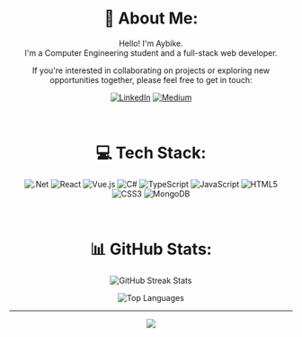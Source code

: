 <div align="center">

# 💫 About Me:
Hello! I'm Aybike. <br>I'm a Computer Engineering student and a full-stack web developer.<br>

If you're interested in collaborating on projects or exploring new opportunities together, please feel free to get in touch:

[![LinkedIn](https://img.shields.io/badge/LinkedIn-%230077B5.svg?logo=linkedin&logoColor=white)](https://linkedin.com/in/aybike-boran) [![Medium](https://img.shields.io/badge/Medium-12100E?logo=medium&logoColor=white)](https://medium.com/@boranaybike)

<br/>

# 💻 Tech Stack:
![.Net](https://img.shields.io/badge/.NET-5C2D91?style=for-the-badge&logo=.net&logoColor=white) ![React](https://img.shields.io/badge/react-%2320232a.svg?style=for-the-badge&logo=react&logoColor=%2361DAFB) ![Vue.js](https://img.shields.io/badge/vuejs-%2335495e.svg?style=for-the-badge&logo=vuedotjs&logoColor=%234FC08D) ![C#](https://img.shields.io/badge/c%23-%23239120.svg?style=for-the-badge&logo=c-sharp&logoColor=white) ![TypeScript](https://img.shields.io/badge/typescript-%23007ACC.svg?style=for-the-badge&logo=typescript&logoColor=white) ![JavaScript](https://img.shields.io/badge/javascript-%23323330.svg?style=for-the-badge&logo=javascript&logoColor=%23F7DF1E) ![HTML5](https://img.shields.io/badge/html5-%23E34F26.svg?style=for-the-badge&logo=html5&logoColor=white) ![CSS3](https://img.shields.io/badge/css3-%231572B6.svg?style=for-the-badge&logo=css3&logoColor=white) ![MongoDB](https://img.shields.io/badge/MongoDB-%234ea94b.svg?style=for-the-badge&logo=mongodb&logoColor=white) 

<br/>

# 📊 GitHub Stats:

<p align="center">
  <img src="https://github-readme-streak-stats.herokuapp.com/?user=boranaybike&theme=radical&hide_border=true" alt="GitHub Streak Stats">
</p>

<p align="center">
  <img src="https://github-readme-stats.vercel.app/api/top-langs/?username=boranaybike&theme=radical&hide_border=true&include_all_commits=true&count_private=true&layout=compact" alt="Top Languages">
</p>

---
[![](https://visitcount.itsvg.in/api?id=boranaybike&icon=7&color=10)](https://visitcount.itsvg.in)
